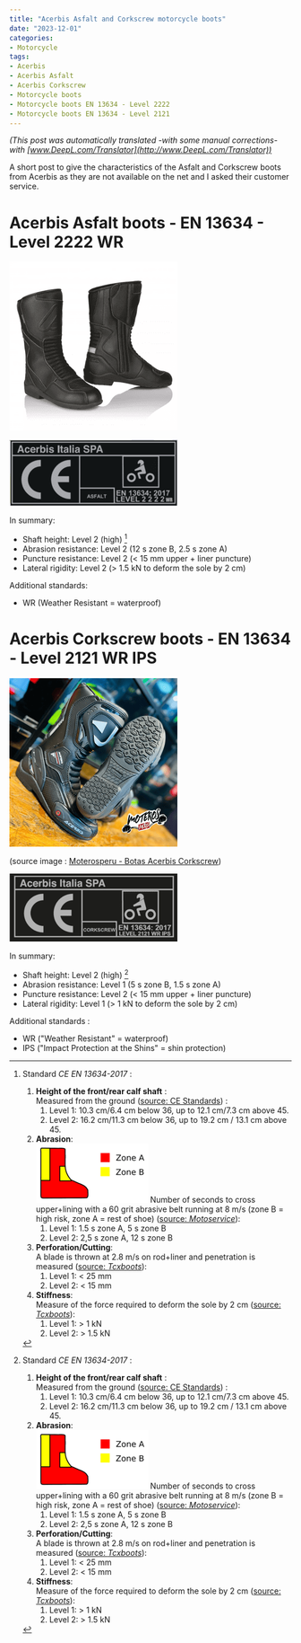 ```yaml
---
title: "Acerbis Asfalt and Corkscrew motorcycle boots"
date: "2023-12-01"
categories:
- Motorcycle
tags: 
- Acerbis
- Acerbis Asfalt
- Acerbis Corkscrew
- Motorcycle boots
- Motorcycle boots EN 13634 - Level 2222
- Motorcycle boots EN 13634 - Level 2121
---
```


_(This post was automatically translated -with some manual corrections- with [www.DeepL.com/Translator](http://www.DeepL.com/Translator))_

A short post to give the characteristics of the Asfalt and Corkscrew boots from Acerbis as they are not available on the net and I asked their customer service.

<!--more-->

# Acerbis Asfalt boots - EN 13634 - Level 2222 WR

![](<bottes acerbis asfalt.png> "acerbis asfalt boots")

![](<bottes acerbis asfalt picto CE.png> "acerbis asfalt boots CE pictogram")

In summary:

- Shaft height: Level 2 (high) [^1]
- Abrasion resistance: Level 2 (12 s zone B, 2.5 s zone A)
- Puncture resistance: Level 2 (< 15 mm upper + liner puncture)
- Lateral rigidity: Level 2 (> 1.5 kN to deform the sole by 2 cm)

Additional standards:

- WR (Weather Resistant = waterproof)

# Acerbis Corkscrew boots - EN 13634 - Level 2121 WR IPS

![](<bottes acerbis corkscrew - source Moterosperu.png> "acerbis corkscrew boots - source Moterosperu")

(source image : [Moterosperu - Botas Acerbis Corkscrew](https://moterosperu.com/producto/botas-acerbis-corkscrew/))

![](<bottes acerbis corkscrew picto CE.png> "Pictogram CE of acerbis corkscrew boots")

In summary:

- Shaft height: Level 2 (high) [^1]
- Abrasion resistance: Level 1 (5 s zone B, 1.5 s zone A)
- Puncture resistance: Level 2 (< 15 mm upper + liner puncture)
- Lateral rigidity: Level 1 (> 1 kN to deform the sole by 2 cm)

Additional standards : 

- WR ("Weather Resistant" = waterproof)
- IPS ("Impact Protection at the Shins" = shin protection)

[^1]: Standard _CE EN 13634-2017_ :  
    1. **Height of the front/rear calf shaft** :  
    Measured from the ground ([source: CE Standards](https://standards.iteh.ai/catalog/standards/cen/f5bbe4a8-39ee-4652-96a3-cc060d0b8236/en-13634-2017)) :  
        1. Level 1: 10.3 cm/6.4 cm below 36, up to 12.1 cm/7.3 cm above 45.  
        2. Level 2: 16.2 cm/11.3 cm below 36, up to 19.2 cm / 13.1 cm above 45.  
    2. **Abrasion**:  
       ![](<picto norme CE EN 13634-2017.png#floatright> "picto zones de la norme CE EN 13634-2017")     Number of seconds to cross upper+lining with a 60 grit abrasive belt running at 8 m/s (zone B = high risk, zone A = rest of shoe) ([source: _Motoservice_](https://www.motoservices.com/dossiers-accessoire-moto-equipement-moto/equipement-moto-scooter-les-normes-en-vigueur-fev-2019.htm)):  
        1. Level 1: 1.5 s zone A, 5 s zone B  
        2. Level 2: 2,5 s zone A, 12 s zone B  
    3. **Perforation/Cutting**:  
       A blade is thrown at 2.8 m/s on rod+liner and penetration is measured ([source: _Tcxboots_](https://fr.tcxboots.com/pages/certifications)):  
        1. Level 1: < 25 mm  
        2. Level 2: < 15 mm  
    4. **Stiffness**:  
       Measure of the force required to deform the sole by 2 cm ([source: _Tcxboots_](https://fr.tcxboots.com/pages/certifications)):  
        1. Level 1: > 1 kN  
        2. Level 2: > 1.5 kN  
